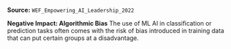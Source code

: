 **Source:** `WEF_Empowering_AI_Leadership_2022`

**Negative Impact: Algorithmic Bias**
The use of ML AI in classification or prediction tasks often comes with the risk of bias introduced in training data that can put certain groups at a disadvantage.
